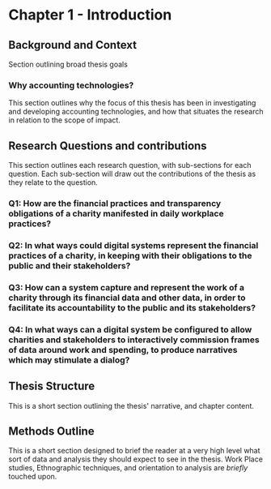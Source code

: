 Chapter 1 - Introduction
=========================

Background and Context
--------------------------
Section outlining broad thesis goals

### Why accounting technologies?
This section outlines why the focus of this thesis has been in investigating and developing accounting technologies, and how that situates the research in relation to the scope of impact.

Research Questions and contributions
--------------------------
This section outlines each research question, with sub-sections for each question. Each sub-section will draw out the contributions of the thesis as they relate to the question.

### Q1: How are the financial practices and transparency obligations of a charity manifested in daily workplace practices?

### Q2: In what ways could digital systems represent the financial practices of a charity, in keeping with their obligations to the public and their stakeholders?

### Q3: How can a system capture and represent the work of a charity through its financial data and other data, in order to facilitate its accountability to the public and its stakeholders?

### Q4: In what ways can a digital system be configured to allow charities and stakeholders to interactively commission frames of data around work and spending, to produce narratives which may stimulate a dialog?


Thesis Structure
--------------------------
This is a short section outlining the thesis' narrative, and chapter content.

Methods Outline
--------------------------
This is a short section designed to brief the reader at a very high level what sort of data and analysis they should expect to see in the thesis. Work Place studies, Ethnographic techniques, and orientation to analysis are *briefly* touched upon.
